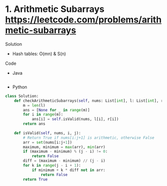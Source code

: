 # 1. Arithmetic Subarrays https://leetcode.com/problems/arithmetic-subarrays

Solution

- Hash tables: O(mn) & S(n)

Code

- Java

```java

```

- Python

```python
class Solution:
    def checkArithmeticSubarrays(self, nums: List[int], l: List[int], r: List[int]) -> List[bool]:
        m = len(l)
        ans = [None for _ in range(m)]
        for i in range(m):
            ans[i] = self.isValid(nums, l[i], r[i])
        return ans
        
    def isValid(self, nums, i, j):
        # Return True if nums[i:j+1] is arithmetic, otherwise False
        arr = set(nums[i:j+1])
        maximum, minimum = max(arr), min(arr)
        if (maximum - minimum) % (j - i) != 0:
            return False
        diff = (maximum - minimum) // (j - i)
        for k in range(j - i + 1):
            if minimum + k * diff not in arr:
                return False
        return True
```
